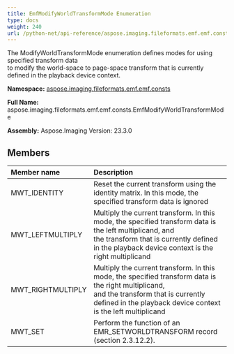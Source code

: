 ```yaml
---
title: EmfModifyWorldTransformMode Enumeration
type: docs
weight: 240
url: /python-net/api-reference/aspose.imaging.fileformats.emf.emf.consts/emfmodifyworldtransformmode/
---
```


The ModifyWorldTransformMode enumeration defines modes for using specified transform data<br/>            to modify the world-space to page-space transform that is currently defined in the playback device context.

**Namespace:** [aspose.imaging.fileformats.emf.emf.consts](/imaging/python-net/api-reference/aspose.imaging.fileformats.emf.emf.consts/)

**Full Name:** aspose.imaging.fileformats.emf.emf.consts.EmfModifyWorldTransformMode

**Assembly:**  Aspose.Imaging Version: 23.3.0

## **Members**
|**Member name**|**Description**|
| :- | :- |
|MWT_IDENTITY|Reset the current transform using the identity matrix. In this mode, the specified transform data is ignored|
|MWT_LEFTMULTIPLY|Multiply the current transform. In this mode, the specified transform data is the left multiplicand, and <br/>            the transform that is currently defined in the playback device context is the right multiplicand|
|MWT_RIGHTMULTIPLY|Multiply the current transform. In this mode, the specified transform data is the right multiplicand, <br/>            and the transform that is currently defined in the playback device context is the left multiplicand|
|MWT_SET|Perform the function of an EMR_SETWORLDTRANSFORM record (section 2.3.12.2).|
